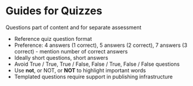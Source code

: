 # Guides for Quizzes

Questions part of content and for separate assessment

- Reference quiz question format
- Preference: 4 answers (1 correct), 5 answers (2 correct), 7 answers (3 correct) - mention number of correct answers
- Ideally short questions, short answers
- Avoid True / True, True / False, False / True, False / False questions
- Use **not**, or NOT, or **NOT** to highlight important words
- Templated questions require support in publishing infrastructure
